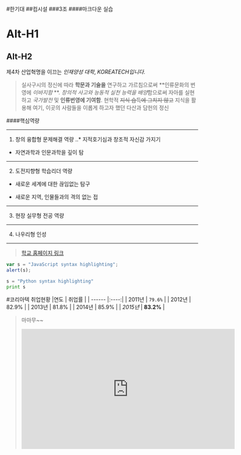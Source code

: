 #한기대
##컴시설
###3조
####마크다운 실습

Alt-H1
======

Alt-H2
------

제4차 산업혁명을 이끄는 _인재양성 대학_, *KOREATECH입니다.*
> 실사구시의 정신에 따라 __학문과 기술을__ 연구하고 가르침으로써 **인류문화의 번영에 *이바지함* **.
> *창의적 사고와 능동적 실천 능력을 배양*함으로써 자아를 실현하고 *국가발전* 및 **인류번영에 기여함**.
> 현학적 ~~지식 습득에 그치지 않고~~ 지식을 활용해 여기, 이곳의 사람들을 이롭게 하고자 했던 다산과 담헌의 정신

####핵심역량
_______________________________________
1. 창의 융합형 문제해결 역량
..* 지적호기심과 창조적 자신감 가지기
* 자연과학과 인문과학을 깊이 탐
***************************************
2. 도전지향형 학습리더 역량
- 새로운 세계에 대한 끊임없는 탐구
+ 새로운 지역, 인물들과의 격의 없는 접
_______________________________________

3. 현장 실무형 전공 역량
_______________________________________
4. 나우리형 인성
_______________________________________
> [학교 홈페이지 링크](http://www.koreatech.ac.kr/kor.do)

```javascript
var s = "JavaScript syntax highlighting";
alert(s);
```

```python
s = "Python syntax highlighting"
print s
```


#코리아텍 취업현황
|연도    | 취업률 |
| ------ |:----:|
| 2011년 | `79.6%` |
| 2012년 | 82.9% |
| 2013년 | 81.8% |
| 2014년 | 85.9% |
| *2015년* | **83.2%** |

> 마마무~~
> <iframe width="560" height="315" src="https://www.youtube.com/embed/DAs4yT-6-Ig" frameborder="0" allowfullscreen></iframe>


